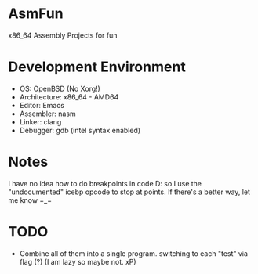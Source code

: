 # AsmFun
x86_64 Assembly Projects for fun

# Development Environment
- OS: OpenBSD (No Xorg!)
- Architecture: x86_64 - AMD64
- Editor: Emacs
- Assembler: nasm
- Linker: clang
- Debugger: gdb (intel syntax enabled)

# Notes
I have no idea how to do breakpoints in code D: so I use the "undocumented" icebp opcode to stop at points.
If there's a better way, let me know =_=

# TODO
- Combine all of them into a single program. switching to each "test" via flag (?) (I am lazy so maybe not. xP)
